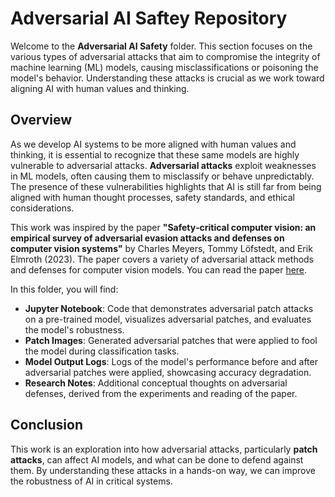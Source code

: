 # Adversarial AI Saftey Repository

Welcome to the **Adversarial AI Safety** folder. This section focuses on the various types of adversarial attacks that aim to compromise the integrity of machine learning (ML) models, causing misclassifications or poisoning the model's behavior. Understanding these attacks is crucial as we work toward aligning AI with human values and thinking.

## Overview

As we develop AI systems to be more aligned with human values and thinking, it is essential to recognize that these same models are highly vulnerable to adversarial attacks. **Adversarial attacks** exploit weaknesses in ML models, often causing them to misclassify or behave unpredictably. The presence of these vulnerabilities highlights that AI is still far from being aligned with human thought processes, safety standards, and ethical considerations.

This work was inspired by the paper **"Safety‐critical computer vision: an empirical survey of adversarial evasion attacks and defenses on computer vision systems"** by Charles Meyers, Tommy Löfstedt, and Erik Elmroth (2023). The paper covers a variety of adversarial attack methods and defenses for computer vision models. You can read the paper [here](https://link.springer.com/article/10.1007/s10462-023-10521-4).


In this folder, you will find:
- **Jupyter Notebook**: Code that demonstrates adversarial patch attacks on a pre-trained model, visualizes adversarial patches, and evaluates the model's robustness.
- **Patch Images**: Generated adversarial patches that were applied to fool the model during classification tasks.
- **Model Output Logs**: Logs of the model's performance before and after adversarial patches were applied, showcasing accuracy degradation.
- **Research Notes**: Additional conceptual thoughts on adversarial defenses, derived from the experiments and reading of the paper.

## Conclusion

This work is an exploration into how adversarial attacks, particularly **patch attacks**, can affect AI models, and what can be done to defend against them. By understanding these attacks in a hands-on way, we can improve the robustness of AI in critical systems. 
